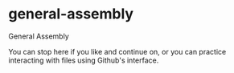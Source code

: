 # general-assembly
General Assembly 

You can stop here if you like and continue on, or you can practice interacting with files using Github's interface.
